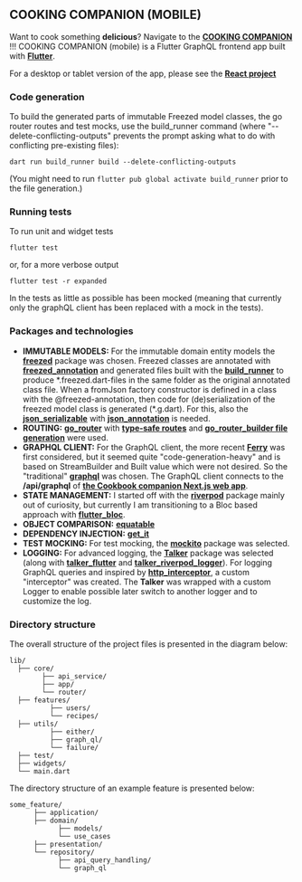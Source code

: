 ## COOKING COMPANION (MOBILE)

Want to cook something **delicious**? Navigate to the **[COOKING COMPANION]()** !!!
COOKING COMPANION (mobile) is a Flutter GraphQL frontend app built with **[Flutter](https://flutter.dev)**.

For a desktop or tablet version of the app, please see the **[React project](https://github.com/tsirbunen/cookbook)**

### Code generation

To build the generated parts of immutable Freezed model classes, the go router routes and test mocks, use the build_runner command (where "--delete-conflicting-outputs" prevents the prompt asking what to do with conflicting pre-existing files):

`dart run build_runner build --delete-conflicting-outputs`

(You might need to run `flutter pub global activate build_runner` prior to the file generation.)

### Running tests

To run unit and widget tests

`flutter test`

or, for a more verbose output

`flutter test -r expanded`

In the tests as little as possible has been mocked (meaning that currently only the graphQL client has been replaced with a mock in the tests).

### Packages and technologies

- **IMMUTABLE MODELS:** For the immutable domain entity models the **[freezed](https://pub.dev/packages/freezed)** package was chosen. Freezed classes are annotated with **[freezed_annotation](https://pub.dev/packages/freezed_annotation)** and generated files built with the **[build_runner](https://pub.dev/packages/build_runner)** to produce \*.freezed.dart-files in the same folder as the original annotated class file. When a fromJson factory constructor is defined in a class with the @freezed-annotation, then code for (de)serialization of the freezed model class is generated (\*.g.dart). For this, also the **[json_serializable](https://pub.dev/packages/json_serializable)** with **[json_annotation](https://pub.dev/packages/json_annotation)** is needed.
- **ROUTING:** **[go_router](https://pub.dev/packages/go_router)** with **[type-safe routes](https://pub.dev/documentation/go_router/latest/topics/Type-safe%20routes-topic.html)** and **[go_router_builder file generation](https://pub.dev/packages/go_router_builder)** were used.
- **GRAPHQL CLIENT:** For the GraphQL client, the more recent **[Ferry](https://ferrygraphql.com)** was first considered, but it seemed quite "code-generation-heavy" and is based on StreamBuilder and Built value which were not desired. So the "traditional" **[graphql](https://pub.dev/packages/graphql)** was chosen. The GraphQL client connects to the **/api/graphql** of **[the Cookbook companion Next.js web app](https://github.com/tsirbunen/cookbook/)**.
- **STATE MANAGEMENT:** I started off with the **[riverpod](https://riverpod.dev/docs/introduction/why_riverpod)** package mainly out of curiosity, but currently I am transitioning to a Bloc based approach with **[flutter_bloc](https://pub.dev/packages/flutter_bloc)**.
- **OBJECT COMPARISON:** **[equatable](https://pub.dev/packages/equatable/example)**
- **DEPENDENCY INJECTION:** **[get_it](https://pub.dev/packages/get_it)**
- **TEST MOCKING:** For test mocking, the **[mockito](https://pub.dev/packages/mockito)** package was selected.
- **LOGGING:** For advanced logging, the **[Talker](https://pub.dev/packages/talker)** package was selected (along with **[talker_flutter](https://github.com/Frezyx/talker/tree/master/packages/talker_flutter)** and **[talker_riverpod_logger](https://github.com/Frezyx/talker/tree/master/packages/talker_riverpod_logger)**). For logging GraphQL queries and inspired by **[http_interceptor](https://pub.dev/packages/http_interceptor)**, a custom "interceptor" was created. The **Talker** was wrapped with a custom Logger to enable possible later switch to another logger and to customize the log.

### Directory structure

The overall structure of the project files is presented in the diagram below:

```
lib/
  ├── core/
        ├── api_service/
        ├── app/
        └── router/
  ├── features/
          ├── users/
          └── recipes/
  ├── utils/
          ├── either/
          ├── graph_ql/
          └── failure/
  ├── test/
  ├── widgets/
  └── main.dart
```

The directory structure of an example feature is presented below:

```
some_feature/
      ├── application/
      ├── domain/
            ├── models/
            └── use_cases
      ├── presentation/
      └── repository/
            ├── api_query_handling/
            └── graph_ql
```

